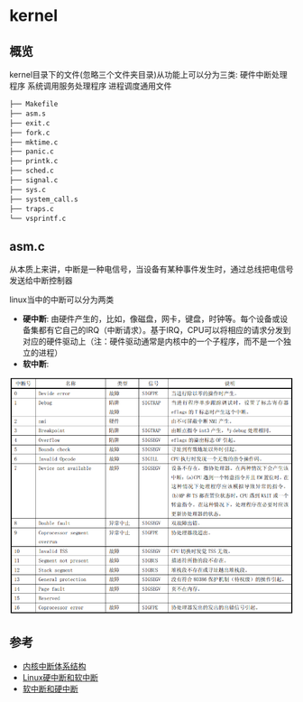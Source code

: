 
# kernel

## 概览

kernel目录下的文件(忽略三个文件夹目录)从功能上可以分为三类: 硬件中断处理程序 系统调用服务处理程序 进程调度通用文件

```bash
├── Makefile
├── asm.s          
├── exit.c
├── fork.c
├── mktime.c
├── panic.c
├── printk.c
├── sched.c
├── signal.c
├── sys.c
├── system_call.s
├── traps.c
└── vsprintf.c
```

## asm.c

从本质上来讲，中断是一种电信号，当设备有某种事件发生时，通过总线把电信号发送给中断控制器

linux当中的中断可以分为两类

- **硬中断**: 由硬件产生的，比如，像磁盘，网卡，键盘，时钟等。每个设备或设备集都有它自己的IRQ（中断请求）。基于IRQ，CPU可以将相应的请求分发到对应的硬件驱动上（注：硬件驱动通常是内核中的一个子程序，而不是一个独立的进程）
- **软中断**: 

![20230323175917](https://raw.githubusercontent.com/learner-lu/picbed/master/20230323175917.png)

## 参考

- [内核中断体系结构](https://blog.csdn.net/qq_42174306/article/details/128635378)
- [Linux硬中断和软中断](https://zhuanlan.zhihu.com/p/85597791)
- [软中断和硬中断](https://www.jianshu.com/p/52a3ee40ea30)